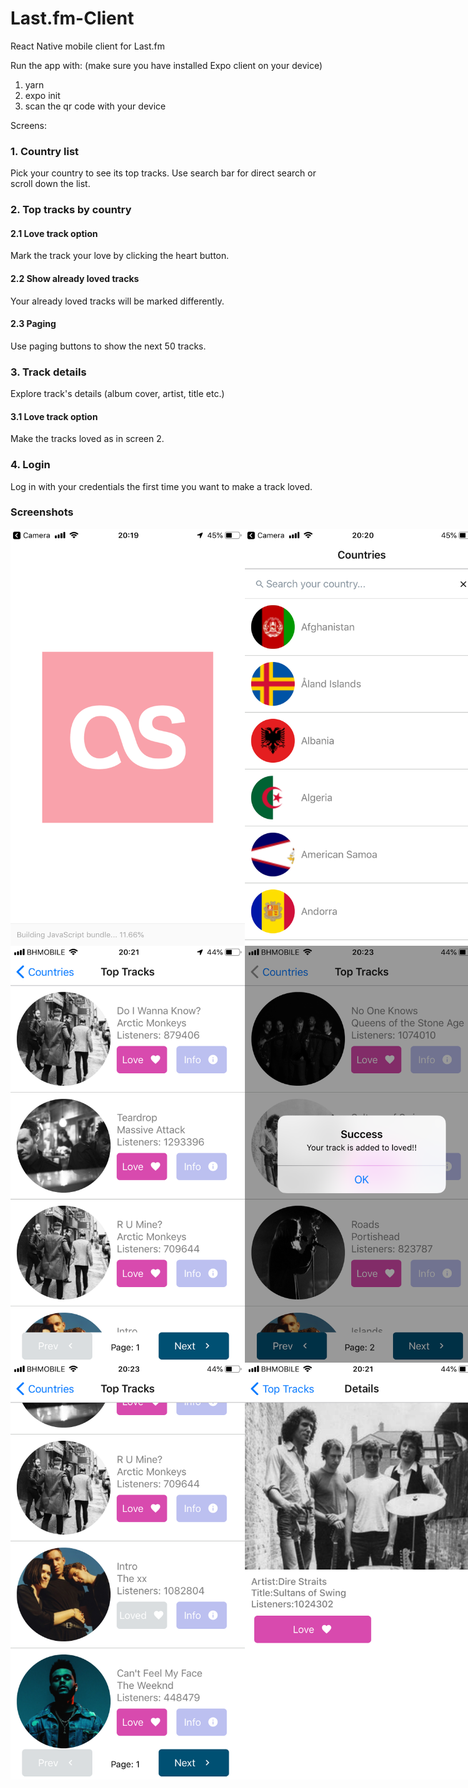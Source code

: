 # Last.fm-Client

React Native mobile client for Last.fm

Run the app with: (make sure you have installed Expo client on your device)
1. yarn
2. expo init
3. scan the qr code with your device

Screens:
### 1. Country list 
Pick your country to see its top tracks. Use search bar for direct search or scroll down the list.
### 2. Top tracks by country
  #### 2.1 Love track option
  Mark the track your love by clicking the heart button.
  #### 2.2 Show already loved tracks
  Your already loved tracks will be marked differently.
  #### 2.3 Paging
  Use paging buttons to show the next 50 tracks.
### 3. Track details
Explore track's details (album cover, artist, title etc.)
  #### 3.1 Love track option
  Make the tracks loved as in screen 2.
### 4. Login
Log in with your credentials the first time you want to make a track loved.

### Screenshots

<div style="display: flex; flex-direction: "row"; justify-content: "space-around">
<img src="/screenshots/splash.PNG" width="375" height="667" />
<img src="/screenshots/countries.PNG" width="375" height="667" />
</div>

<div style="display: flex; flex-direction: "row"; justify-content: "space-around">
<img src="/screenshots/topTracks.PNG" width="375" height="667" />
<img src="/screenshots/trackLoved.PNG" width="375" height="667" />
</div>

<div style="display: flex; flex-direction: "row"; justify-content: "space-around">
<img src="/screenshots/topTracksWithLoved.PNG" width="375" height="667" />
<img src="/screenshots/trackDetails.PNG" width="375" height="667" />
</div>
